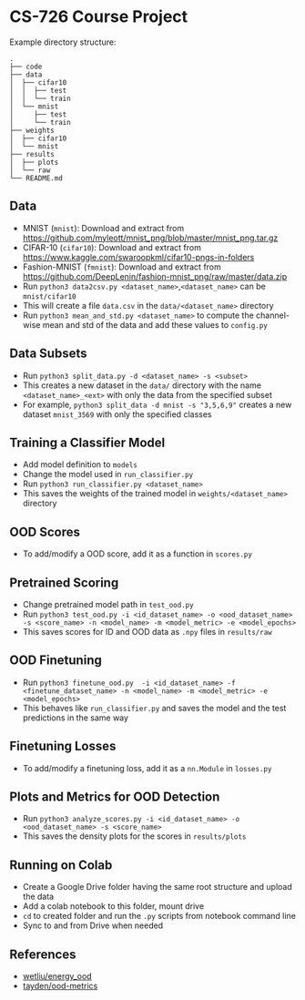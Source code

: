 # CS-726 Course Project
  
Example directory structure:
```
.
├── code
├── data
│  ├── cifar10
│  │  ├── test
│  │  └── train
│  └── mnist
│     ├── test
│     └── train
├── weights
│  ├── cifar10
│  └── mnist
├── results
│  ├── plots
│  └── raw
└── README.md
```
  
## Data
- MNIST (`mnist`): Download and extract from https://github.com/myleott/mnist_png/blob/master/mnist_png.tar.gz 
- CIFAR-10 (`cifar10`): Download and extract from https://www.kaggle.com/swaroopkml/cifar10-pngs-in-folders
- Fashion-MNIST (`fmnist`): Download and extract from https://github.com/DeepLenin/fashion-mnist_png/raw/master/data.zip
- Run `python3 data2csv.py <dataset_name>`,`<dataset_name>` can be `mnist/cifar10`
- This will create a file `data.csv` in the `data/<dataset_name>` directory
- Run `python3 mean_and_std.py <dataset_name>` to compute the channel-wise mean and std of the data and add these values to `config.py`

## Data Subsets
- Run `python3 split_data.py -d <dataset_name> -s <subset>`
- This creates a new dataset in the `data/` directory with the name `<dataset_name>_<ext>` with only the data from the specified subset
- For example, `python3 split_data -d mnist -s "3,5,6,9"` creates a new dataset `mnist_3569` with only the specified classes

## Training a Classifier Model
- Add model definition to `models`
- Change the model used in `run_classifier.py`
- Run `python3 run_classifier.py <dataset_name>`
- This saves the weights of the trained model in `weights/<dataset_name>` directory

## OOD Scores
- To add/modify a OOD score, add it as a function in `scores.py`

## Pretrained Scoring
- Change pretrained model path in `test_ood.py`
- Run `python3 test_ood.py -i <id_dataset_name> -o <ood_dataset_name> -s <score_name> -n <model_name> -m <model_metric> -e <model_epochs>`
- This saves scores for ID and OOD data as `.npy` files in `results/raw`

## OOD Finetuning
- Run `python3 finetune_ood.py  -i <id_dataset_name> -f <finetune_dataset_name> -n <model_name> -m <model_metric> -e <model_epochs>`
- This behaves like `run_classifier.py` and saves the model and the test predictions in the same way

## Finetuning Losses
- To add/modify a finetuning loss, add it as a `nn.Module` in `losses.py`

## Plots and Metrics for OOD Detection
- Run `python3 analyze_scores.py -i <id_dataset_name> -o <ood_dataset_name> -s <score_name>`
- This saves the density plots for the scores in `results/plots` 

## Running on Colab
- Create a Google Drive folder having the same root structure and upload the data
- Add a colab notebook to this folder, mount drive
- `cd` to created folder and run the `.py` scripts from notebook command line
- Sync to and from Drive when needed

## References
- [wetliu/energy_ood](https://github.com/wetliu/energy_ood)
- [tayden/ood-metrics](https://github.com/tayden/ood-metrics)
